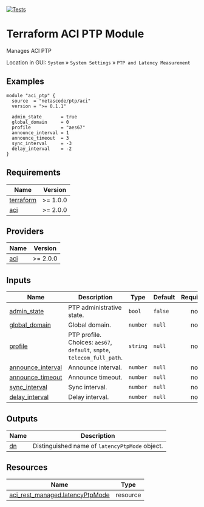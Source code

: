 <!-- BEGIN_TF_DOCS -->
[![Tests](https://github.com/netascode/terraform-aci-ptp/actions/workflows/test.yml/badge.svg)](https://github.com/netascode/terraform-aci-ptp/actions/workflows/test.yml)

# Terraform ACI PTP Module

Manages ACI PTP

Location in GUI:
`System` » `System Settings` » `PTP and Latency Measurement`

## Examples

```hcl
module "aci_ptp" {
  source  = "netascode/ptp/aci"
  version = ">= 0.1.1"

  admin_state       = true
  global_domain     = 0
  profile           = "aes67"
  announce_interval = 1
  announce_timeout  = 3
  sync_interval     = -3
  delay_interval    = -2
}
```

## Requirements

| Name | Version |
|------|---------|
| <a name="requirement_terraform"></a> [terraform](#requirement\_terraform) | >= 1.0.0 |
| <a name="requirement_aci"></a> [aci](#requirement\_aci) | >= 2.0.0 |

## Providers

| Name | Version |
|------|---------|
| <a name="provider_aci"></a> [aci](#provider\_aci) | >= 2.0.0 |

## Inputs

| Name | Description | Type | Default | Required |
|------|-------------|------|---------|:--------:|
| <a name="input_admin_state"></a> [admin\_state](#input\_admin\_state) | PTP administrative state. | `bool` | `false` | no |
| <a name="input_global_domain"></a> [global\_domain](#input\_global\_domain) | Global domain. | `number` | `null` | no |
| <a name="input_profile"></a> [profile](#input\_profile) | PTP profile. Choices: `aes67`, `default`, `smpte`, `telecom_full_path`. | `string` | `null` | no |
| <a name="input_announce_interval"></a> [announce\_interval](#input\_announce\_interval) | Announce interval. | `number` | `null` | no |
| <a name="input_announce_timeout"></a> [announce\_timeout](#input\_announce\_timeout) | Announce timeout. | `number` | `null` | no |
| <a name="input_sync_interval"></a> [sync\_interval](#input\_sync\_interval) | Sync interval. | `number` | `null` | no |
| <a name="input_delay_interval"></a> [delay\_interval](#input\_delay\_interval) | Delay interval. | `number` | `null` | no |

## Outputs

| Name | Description |
|------|-------------|
| <a name="output_dn"></a> [dn](#output\_dn) | Distinguished name of `latencyPtpMode` object. |

## Resources

| Name | Type |
|------|------|
| [aci_rest_managed.latencyPtpMode](https://registry.terraform.io/providers/CiscoDevNet/aci/latest/docs/resources/rest_managed) | resource |
<!-- END_TF_DOCS -->